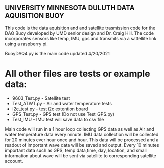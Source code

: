 

## UNIVERSITY MINNESOTA DULUTH DATA AQUISITION BUOY

This code is the data aquisition and and satellite trasmission code for the DAQ Buoy developed by UMD senior design and Dr. Craig Hill. The code
incorporates sensors like temp, IMU, gps and transmits via a sattellite link using a raspberry pi.

BuoyDAQ4.py is the main code updated 4/20/2021

# All other files are tests or example data:
* 9603_Test.py - Satellite test
* Test_ATWT.py - Air and water temperature tests
* i2c_test.py  - test i2c extention board
* GPS_Test.py - GPS test (Do not use Test_GPS.py)
* Test_IMU - IMU test will save data to csv file

Main code will run in a 1 hour loop collecting GPS data as well as Air and water temperature data every minute. IMU data collection will be collected for
20 minutes ever hour once and hour. This data will be processed and a readout of important wave data will be saved and output. Every 10 minutes important data such as
GPS, temp data,time, day, location, and small information about wave will be sent via satellite to corresponding satellite account.
